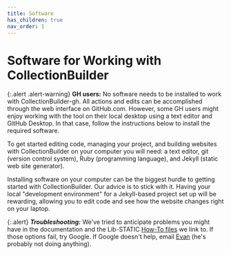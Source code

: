```yaml
---
title: Software
has_children: true
nav_order: 1
---
```


# Software for Working with CollectionBuilder

{:.alert .alert-warning}
**GH users:** No software needs to be installed to work with CollectionBuilder-gh. All actions and edits can be accomplished through the web interface on GitHub.com. However, some GH users might enjoy working with the tool on their local desktop using a text editor and GitHub Desktop. In that case, follow the instructions below to install the required software.

To get started editing code, managing your project, and building websites with CollectionBuilder on your computer you will need: 
a text editor, git (version control system), Ruby (programming language), and Jekyll (static web site generator). 

Installing software on your computer can be the biggest hurdle to getting started with CollectionBuilder. 
Our advice is to stick with it. Having your local "development environment" for a Jekyll-based project set up will be rewarding, allowing you to edit code and see how the website changes right on your laptop.

{:.alert}
***Troubleshooting:*** We've tried to anticipate problems you might have in the documentation and the Lib-STATIC [How-To files](https://lib-static.github.io/howto/) we link to. If those options fail, try Google. If Google doesn't help, email [Evan](mailto:ewilliamson@uidaho.edu) (he's probably not doing anything). 
